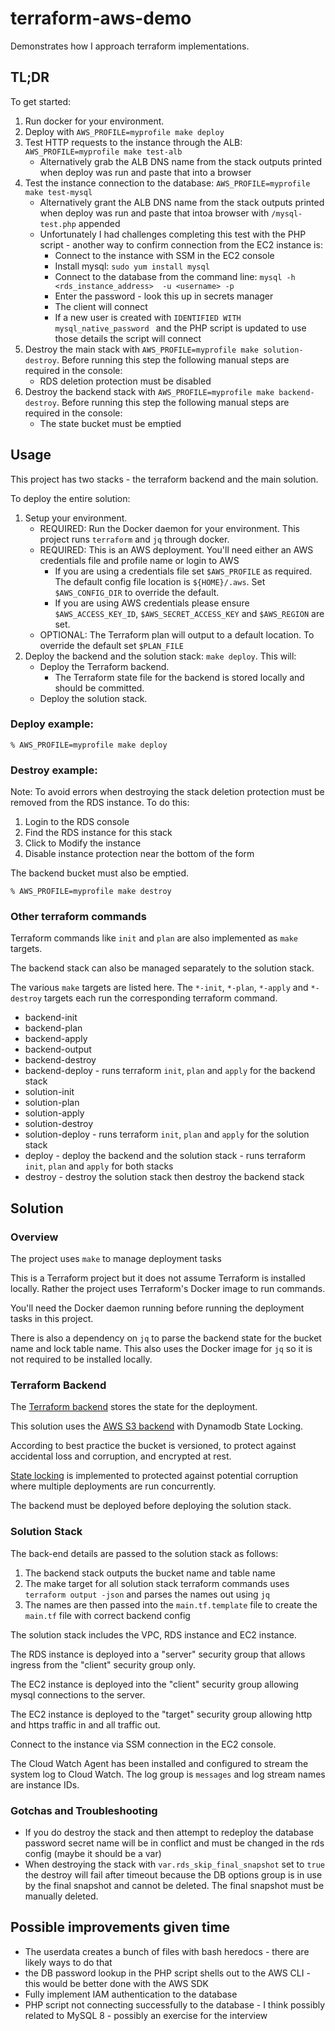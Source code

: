 # terraform-aws-demo
Demonstrates how I approach terraform implementations.

## TL;DR

To get started:

1. Run docker for your environment.
1. Deploy with `AWS_PROFILE=myprofile make deploy`
1. Test HTTP requests to the instance through the ALB: `AWS_PROFILE=myprofile make test-alb`
    * Alternatively grab the ALB DNS name from the stack outputs printed when deploy was run and paste that into a browser
1. Test the instance connection to the database: `AWS_PROFILE=myprofile make test-mysql`
    * Alternatively grant the ALB DNS name from the stack outputs printed when deploy was run and paste that intoa browser with `/mysql-test.php` appended
    * Unfortunately I had challenges completing this test with the PHP script - another way to confirm connection from the EC2 instance is:
        * Connect to the instance with SSM in the EC2 console
        * Install mysql: `sudo yum install mysql`
        * Connect to the database from the command line: `mysql -h <rds_instance_address>  -u <username> -p`
        * Enter the password - look this up in secrets manager
        * The client will connect
        * If a new user is created with `IDENTIFIED WITH mysql_native_password ` and the PHP script is updated to use those details the script will connect
1. Destroy the main stack with `AWS_PROFILE=myprofile make solution-destroy`. Before running this step the following manual steps are required in the console:
    * RDS deletion protection must be disabled
1. Destroy the backend stack with `AWS_PROFILE=myprofile make backend-destroy`. Before running this step the following manual steps are required in the console:
    * The state bucket must be emptied

## Usage

This project has two stacks - the terraform backend and the main solution.

To deploy the entire solution:

1. Setup your environment.
    * REQUIRED: Run the Docker daemon for your environment. This project runs `terraform` and `jq` through docker.
    * REQUIRED: This is an AWS deployment. You'll need either an AWS credentials file and profile name or login to AWS
        * If you are using a credentials file set `$AWS_PROFILE` as required. The default config file location is `${HOME}/.aws`. Set `$AWS_CONFIG_DIR` to override the default.
        * If you are using AWS credentials please ensure `$AWS_ACCESS_KEY_ID`, `$AWS_SECRET_ACCESS_KEY` and `$AWS_REGION` are set.
    * OPTIONAL: The Terraform plan will output to a default location. To override the default set `$PLAN_FILE`
1. Deploy the backend and the solution stack: `make deploy`. This will:
    * Deploy the Terraform backend.
        * The Terraform state file for the backend is stored locally and should be committed.
    * Deploy the solution stack.

### Deploy example:

```
% AWS_PROFILE=myprofile make deploy
```

### Destroy example:

Note: To avoid errors when destroying the stack deletion protection must be removed from the RDS instance. To do this:

1. Login to the RDS console
1. Find the RDS instance for this stack
1. Click to Modify the instance
1. Disable instance protection near the bottom of the form

The backend bucket must also be emptied.

```
% AWS_PROFILE=myprofile make destroy
```

### Other terraform commands

Terraform commands like `init` and `plan` are also implemented as `make` targets.

The backend stack can also be managed separately to the solution stack.

The various `make` targets are listed here. The `*-init`, `*-plan`, `*-apply` and `*-destroy` targets each run the corresponding terraform command.

* backend-init
* backend-plan
* backend-apply
* backend-output
* backend-destroy
* backend-deploy  - runs terraform `init`, `plan` and `apply` for the backend stack
* solution-init
* solution-plan
* solution-apply
* solution-destroy
* solution-deploy  - runs terraform `init`, `plan` and `apply` for the solution stack
* deploy - deploy the backend and the solution stack - runs terraform `init`, `plan` and `apply` for both stacks
* destroy - destroy the solution stack then destroy the backend stack


## Solution

### Overview

The project uses `make` to manage deployment tasks

This is a Terraform project but it does not assume Terraform is installed locally. Rather the project uses Terraform's Docker image to run commands.

You'll need the Docker daemon running before running the deployment tasks in this project.

There is also a dependency on `jq` to parse the backend state for the bucket name and lock table name. This also uses the Docker image for `jq` so it is not required to be installed locally.

### Terraform Backend

The [Terraform backend](https://www.terraform.io/language/settings/backends) stores the state for the deployment.

This solution uses the [AWS S3 backend](https://www.terraform.io/language/settings/backends/s3) with Dynamodb State Locking.

According to best practice the bucket is versioned, to protect against accidental loss and corruption, and encrypted at rest.

[State locking](https://www.terraform.io/language/state/locking) is implemented to protected against potential corruption where multiple deployments are run concurrently.

The backend must be deployed before deploying the solution stack.

### Solution Stack

The back-end details are passed to the solution stack as follows:

1. The backend stack outputs the bucket name and table name
1. The make target for all solution stack terraform commands uses `terraform output -json` and parses the names out using `jq`
1. The names are then passed into the `main.tf.template` file to create the `main.tf` file with correct backend config

The solution stack includes the VPC, RDS instance and EC2 instance.

The RDS instance is deployed into a "server" security group that allows ingress from the "client" security group only.

The EC2 instance is deployed into the "client" security group allowing mysql connections to the server.

The EC2 instance is deployed to the "target" security group allowing http and https traffic in and all traffic out.

Connect to the instance via SSM connection in the EC2 console.

The Cloud Watch Agent has been installed and configured to stream the system log to Cloud Watch. The log group is `messages` and log stream names are instance IDs.

### Gotchas and Troubleshooting

* If you do destroy the stack and then attempt to redeploy the database password secret name will be in conflict and must be changed in the rds config (maybe it should be a var)
* When destroying the stack with `var.rds_skip_final_snapshot` set to `true` the destroy will fail after timeout because the DB options group is in use by the final snapshot and cannot be deleted. The final snapshot must be manually deleted.

## Possible improvements given time

* The userdata creates a bunch of files with bash heredocs - there are likely ways to do that
* the DB password lookup in the PHP script shells out to the AWS CLI - this would be better done with the AWS SDK
* Fully implement IAM authentication to the database
* PHP script not connecting successfully to the database - I think possibly related to MySQL 8 - possibly an exercise for the interview
